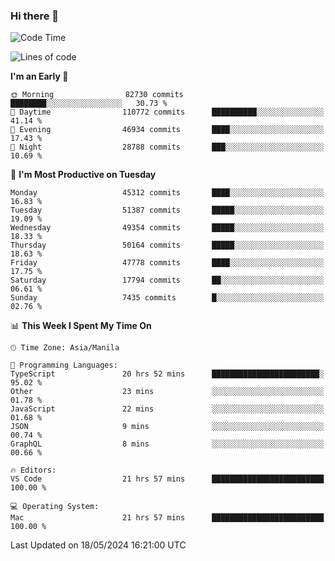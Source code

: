 ### Hi there 👋

<!--START_SECTION:waka-->
![Code Time](http://img.shields.io/badge/Code%20Time-5%2C153%20hrs%2025%20mins-blue)

![Lines of code](https://img.shields.io/badge/From%20Hello%20World%20I%27ve%20Written-117.5%20million%20lines%20of%20code-blue)

**I'm an Early 🐤** 

```text
🌞 Morning                82730 commits       ████████░░░░░░░░░░░░░░░░░   30.73 % 
🌆 Daytime                110772 commits      ██████████░░░░░░░░░░░░░░░   41.14 % 
🌃 Evening                46934 commits       ████░░░░░░░░░░░░░░░░░░░░░   17.43 % 
🌙 Night                  28788 commits       ███░░░░░░░░░░░░░░░░░░░░░░   10.69 % 
```
📅 **I'm Most Productive on Tuesday** 

```text
Monday                   45312 commits       ████░░░░░░░░░░░░░░░░░░░░░   16.83 % 
Tuesday                  51387 commits       █████░░░░░░░░░░░░░░░░░░░░   19.09 % 
Wednesday                49354 commits       █████░░░░░░░░░░░░░░░░░░░░   18.33 % 
Thursday                 50164 commits       █████░░░░░░░░░░░░░░░░░░░░   18.63 % 
Friday                   47778 commits       ████░░░░░░░░░░░░░░░░░░░░░   17.75 % 
Saturday                 17794 commits       ██░░░░░░░░░░░░░░░░░░░░░░░   06.61 % 
Sunday                   7435 commits        █░░░░░░░░░░░░░░░░░░░░░░░░   02.76 % 
```


📊 **This Week I Spent My Time On** 

```text
🕑︎ Time Zone: Asia/Manila

💬 Programming Languages: 
TypeScript               20 hrs 52 mins      ████████████████████████░   95.02 % 
Other                    23 mins             ░░░░░░░░░░░░░░░░░░░░░░░░░   01.78 % 
JavaScript               22 mins             ░░░░░░░░░░░░░░░░░░░░░░░░░   01.68 % 
JSON                     9 mins              ░░░░░░░░░░░░░░░░░░░░░░░░░   00.74 % 
GraphQL                  8 mins              ░░░░░░░░░░░░░░░░░░░░░░░░░   00.66 % 

🔥 Editors: 
VS Code                  21 hrs 57 mins      █████████████████████████   100.00 % 

💻 Operating System: 
Mac                      21 hrs 57 mins      █████████████████████████   100.00 % 
```


 Last Updated on 18/05/2024 16:21:00 UTC
<!--END_SECTION:waka-->


<!--
**rad182/rad182** is a ✨ _special_ ✨ repository because its `README.md` (this file) appears on your GitHub profile.

Here are some ideas to get you started:

- 🔭 I’m currently working on ...
- 🌱 I’m currently learning ...
- 👯 I’m looking to collaborate on ...
- 🤔 I’m looking for help with ...
- 💬 Ask me about ...
- 📫 How to reach me: ...
- 😄 Pronouns: ...
- ⚡ Fun fact: ...
-->
